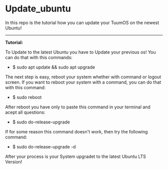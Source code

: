 # Update_ubuntu
In this repo is the tutorial how you can update your TuumOS on the newest Ubuntu!

------------------------------------------------------------------------------------------------

**Tutorial:**

To Update to the latest Ubuntu you have to Update your previous os! You can do that with this commands:

- $ sudo apt update && sudo apt upgrade


The next step is easy, reboot your system whether with command or logout screen. If you want to reboot your system with a command, you can do that with this command:

- $ sudo reboot


After reboot you have only to paste this command in your terminal and acept all questions:

- $ sudo do-release-upgrade


If for some reason this command doesn't work, then try the following command:
- $ sudo do-release-upgrade -d


After your process is your System upgradet to the latest Ubuntu LTS Version!
